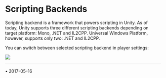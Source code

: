 # Scripting Backends

Scripting backend is a framework that powers scripting in Unity. As of today, Unity supports three different scripting backends depending on target platform: Mono, .NET and IL2CPP. Universal Windows Platform, however, supports only two: .NET and IL2CPP.

You can switch between selected scripting backend in player settings:

![](../uploads/Main/ScriptingBackendSelectionWinRT.png)

---
<span class="page-edit">• 2017-05-16  <!-- include IncludeTextAmendPageNoEdit --></span><br/>